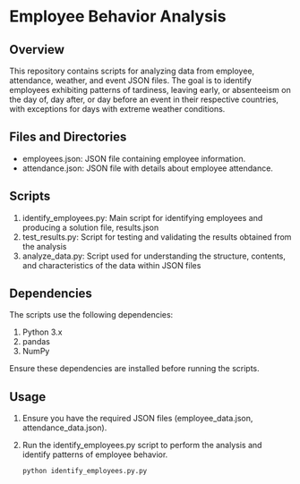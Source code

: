 # Employee Behavior Analysis

## Overview

This repository contains scripts for analyzing data from employee, attendance, weather, and event JSON files. The goal is to identify employees exhibiting patterns of tardiness, leaving early, or absenteeism on the day of, day after, or day before an event in their respective countries, with exceptions for days with extreme weather conditions. 

## Files and Directories

- employees.json: JSON file containing employee information.
- attendance.json: JSON file with details about employee attendance.

## Scripts

1. identify_employees.py: Main script for identifying employees and producing a solution file, results.json
2. test_results.py: Script for testing and validating the results obtained from the analysis
3. analyze_data.py: Script used for understanding the structure, contents, and characteristics of the data within JSON files

## Dependencies

The scripts use the following dependencies:
1. Python 3.x
2. pandas
3. NumPy

Ensure these dependencies are installed before running the scripts.
   
## Usage

1. Ensure you have the required JSON files (employee_data.json, attendance_data.json).
2. Run the identify_employees.py script to perform the analysis and identify patterns of employee behavior.

   ```bash
   python identify_employees.py.py
